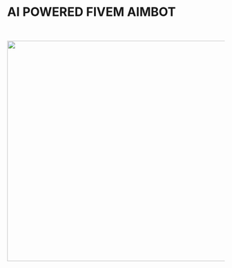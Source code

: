 <p align="center">
  <h1>AI POWERED FIVEM AIMBOT</h1>
</p><br>
<p align="center">  
<img src="https://i.imgur.com/JZATjzx.png" height=512, width = 512>
</p>

